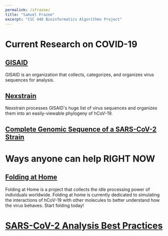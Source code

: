 ```yaml
---
permalink: /sfrazee/
title: "Samuel Frazee"
excerpt: "CSC 448 Bioinformatics Algorithms Project"
---
```


# Current Research on COVID-19

## [GISAID](https://www.gisaid.org/)

GISAID is an organization that collects, categorizes, and organizes virus sequences for analysis.

## [Nexstrain](https://nextstrain.org/ncov/global)

Nexstrain processes GISAID's huge list of virus sequences and organizes them into an easily-viewable phylogeny of hCoV-19.

## [Complete Genomic Sequence of a SARS-CoV-2 Strain](https://mra.asm.org/content/9/11/e00169-20)

# Ways anyone can help RIGHT NOW

## [Folding at Home](https://foldingathome.org/)

Folding at Home is a project that collects the idle processing power of individuals worldwide. Folding at home is currently dedicated to simulating the interactions of hCoV-19 with other molecules to better understand how the virus behaves. Start folding today!

# [SARS-CoV-2 Analysis Best Practices](https://covid19.galaxyproject.org/)